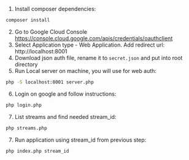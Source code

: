 1. Install composer dependencies:
```bash
composer install
```
2. Go to Google Cloud Console https://console.cloud.google.com/apis/credentials/oauthclient 
3. Select Application type - Web Application. Add redirect url: http://localhost:8001
4. Download json auth file, rename it to `secret.json` and put into root directory
5. Run Local server on machine, you will use for web auth:
```bash
php -S localhost:8001 server.php
```
6. Login on google and follow instructions:
```bash
php login.php
```
7. List streams and find needed stream_id:
```bash
php streams.php
``` 
7. Run application using stream_id from previous step: 
```bash
php index.php stream_id
```
